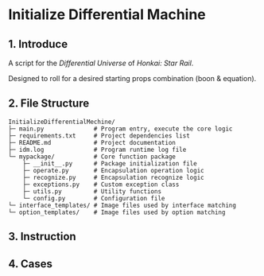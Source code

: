 # Initialize Differential Machine

## 1. Introduce

A script for the *Differential Universe* of *Honkai: Star Rail*.

Designed to roll for a desired starting props combination (boon & equation).

## 2. File Structure

```plaintext
InitializeDifferentialMechine/
├─ main.py 				# Program entry, execute the core logic
├─ requirements.txt 	# Project dependencies list
├─ README.md 			# Project documentation
├─ idm.log 				# Program runtime log file
└─ mypackage/ 			# Core function package
	├─ __init__.py 		# Package initialization file
	├─ operate.py 		# Encapsulation operation logic
	├─ recognize.py 	# Encapsulation recognize logic
	├─ exceptions.py 	# Custom exception class
	├─ utils.py 		# Utility functions
	└─ config.py 		# Configuration file
└─ interface_templates/ # Image files used by interface matching
└─ option_templates/ 	# Image files used by option matching
```

## 3. Instruction



## 4. Cases
